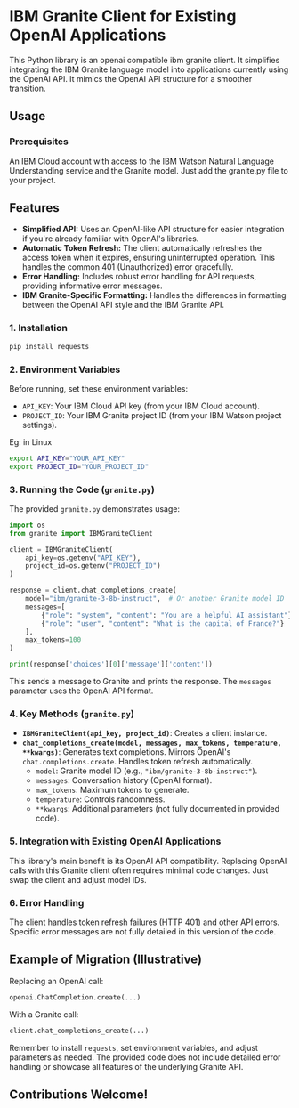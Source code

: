 # IBM Granite Client for Existing OpenAI Applications

This Python library is an openai compatible ibm granite client. It simplifies integrating the IBM Granite language model into applications currently using the OpenAI API. It mimics the OpenAI API structure for a smoother transition.

## Usage

### Prerequisites

An IBM Cloud account with access to the IBM Watson Natural Language Understanding service and the Granite model. Just add the granite.py file to your project.

## Features

* **Simplified API:**  Uses an OpenAI-like API structure for easier integration if you're already familiar with OpenAI's libraries.
* **Automatic Token Refresh:** The client automatically refreshes the access token when it expires, ensuring uninterrupted operation.  This handles the common 401 (Unauthorized) error gracefully.
* **Error Handling:** Includes robust error handling for API requests, providing informative error messages.
* **IBM Granite-Specific Formatting:** Handles the differences in formatting between the OpenAI API style and the IBM Granite API.
### 1. Installation

```bash
pip install requests
```

### 2. Environment Variables

Before running, set these environment variables:

- `API_KEY`: Your IBM Cloud API key (from your IBM Cloud account).
- `PROJECT_ID`: Your IBM Granite project ID (from your IBM Watson project settings).

Eg: in Linux
```bash
export API_KEY="YOUR_API_KEY"
export PROJECT_ID="YOUR_PROJECT_ID"
```

### 3. Running the Code (`granite.py`)

The provided `granite.py` demonstrates usage:

```python
import os
from granite import IBMGraniteClient

client = IBMGraniteClient(
    api_key=os.getenv("API_KEY"),
    project_id=os.getenv("PROJECT_ID")
)

response = client.chat_completions_create(
    model="ibm/granite-3-8b-instruct",  # Or another Granite model ID
    messages=[
        {"role": "system", "content": "You are a helpful AI assistant"},
        {"role": "user", "content": "What is the capital of France?"}
    ],
    max_tokens=100
)

print(response['choices'][0]['message']['content'])
```

This sends a message to Granite and prints the response. The `messages` parameter uses the OpenAI API format.

### 4. Key Methods (`granite.py`)

- **`IBMGraniteClient(api_key, project_id)`**: Creates a client instance.
- **`chat_completions_create(model, messages, max_tokens, temperature, **kwargs)`**: Generates text completions. Mirrors OpenAI's `chat.completions.create`. Handles token refresh automatically.
  - `model`: Granite model ID (e.g., `"ibm/granite-3-8b-instruct"`).
  - `messages`: Conversation history (OpenAI format).
  - `max_tokens`: Maximum tokens to generate.
  - `temperature`: Controls randomness.
  - `**kwargs`: Additional parameters (not fully documented in provided code).

### 5. Integration with Existing OpenAI Applications

This library's main benefit is its OpenAI API compatibility. Replacing OpenAI calls with this Granite client often requires minimal code changes. Just swap the client and adjust model IDs.

### 6. Error Handling

The client handles token refresh failures (HTTP 401) and other API errors. Specific error messages are not fully detailed in this version of the code.

## Example of Migration (Illustrative)

Replacing an OpenAI call:

```python
openai.ChatCompletion.create(...)
```

With a Granite call:

```python
client.chat_completions_create(...)
```

Remember to install `requests`, set environment variables, and adjust parameters as needed. The provided code does not include detailed error handling or showcase all features of the underlying Granite API.

## Contributions Welcome!

